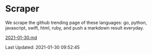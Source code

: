 # Scraper

We scrape the github trending page of these languages: go, python, javascript, swift, html, ruby, and push a markdown result everyday.

[2021-01-30.md](https://github.com/henson/Scraper/blob/master/2021-01-30.md)

Last Updated: 2021-01-30 09:52:45